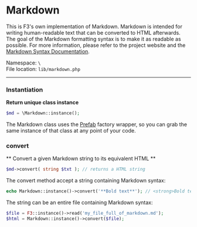 # Markdown
This is F3's own implementation of Markdown. Markdown is intended for writing human-readable text that can be converted to HTML afterwards. The goal of the Markdown formatting syntax is to make it as readable as possible. For more information, please refer to the project website and the [Markdown Syntax Documentation](http://daringfireball.net/projects/markdown/syntax "Markdown Syntax Documentation on the project website").

Namespace: `\` <br>
File location: `lib/markdown.php`

---

### Instantiation

**Return unique class instance**

```php
$md = \Markdown::instance();
```

The Markdown class uses the [Prefab](prefab-registry) factory wrapper, so you can grab the same instance of that class at any point of your code.


### convert
** Convert a given Markdown string to its equivalent HTML **

```php
$md->convert( string $txt ); // returns a HTML string
```

The convert method accept a string containing Markdown syntax:

```php
echo Markdown::instance()->convert('**Bold text**'); // <strong>Bold text</strong>
```

The string can be an entire file containing Markdown syntax:

```php
$file = F3::instance()->read('my_file_full_of_markdown.md');
$html = Markdown::instance()->convert($file);
```



